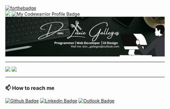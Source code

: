 ###  
[![forthebadge](https://forthebadge.com/images/badges/powered-by-coffee.svg)](https://forthebadge.com)  
![](https://komarev.com/ghpvc/?username=d0nl0ui3)
![My Codewarrior Profile Badge](https://www.codewars.com/users/d0nl0ui3/badges/micro) 
<img src="https://github.com/donlouie/donlouie/blob/main/Banner.jpg?raw=true" alt="banner that says Don Louie Gallegos - web developer, ui ux, graphic design">
 

---
<p>
  <a href="#"><img src="https://github-readme-stats.vercel.app/api?username=donlouie&show_icons=true&count_private=true&theme=dark" width="250"></a>
  <a href="#"><img src="https://github-readme-stats.vercel.app/api/top-langs/?username=donlouie&layout=compact&theme=highcontrast" width="200"></a>
</p>

---
### 📫 How to reach me
[![Github Badge](https://img.shields.io/badge/GitHub--000?style=social&logo=Github&logoColor=black&link=https://github.com/donlouie)](https://github.com/donlouie)
[![Linkedin Badge](https://img.shields.io/badge/LinkedIn--000?style=social&logo=Linkedin&logoColor=0077B5&link=https://www.linkedin.com/in/don-louie/)](https://www.linkedin.com/in/don-louie/)
[![Outlook Badge](https://img.shields.io/badge/email--000?style=social&logo=microsoft-outlook&logoColor=0078d4&link=mailto:don_gallegos@outlook.com)](mailto:don_gallegos@outlook.com)


